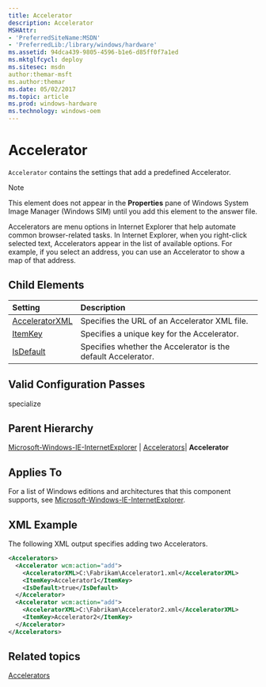 ```yaml
---
title: Accelerator
description: Accelerator
MSHAttr:
- 'PreferredSiteName:MSDN'
- 'PreferredLib:/library/windows/hardware'
ms.assetid: 94dca439-9805-4596-b1e6-d85ff0f7a1ed
ms.mktglfcycl: deploy
ms.sitesec: msdn
author:themar-msft
ms.author:themar
ms.date: 05/02/2017
ms.topic: article
ms.prod: windows-hardware
ms.technology: windows-oem
---
```

# Accelerator

`Accelerator` contains the settings that add a predefined Accelerator.

> [!Note]
> This element does not appear in the **Properties** pane of Windows System Image Manager (Windows SIM) until you add this element to the answer file.

Accelerators are menu options in Internet Explorer that help automate common browser-related tasks. In Internet Explorer, when you right-click selected text, Accelerators appear in the list of available options. For example, if you select an address, you can use an Accelerator to show a map of that address.

## Child Elements

| Setting                 | Description                                                                           |
|:------------------------|:--------------------------------------------------------------------------------------|
| [AcceleratorXML](microsoft-windows-ie-internetexplorer-accelerators-accelerator-acceleratorxml.md) | Specifies the URL of an Accelerator XML file. |
| [ItemKey](microsoft-windows-ie-internetexplorer-accelerators-accelerator-itemkey.md) | Specifies a unique key for the Accelerator. |
| [IsDefault](microsoft-windows-ie-internetexplorer-accelerators-accelerator-isdefault.md) | Specifies whether the Accelerator is the default Accelerator. |

## Valid Configuration Passes

specialize

## Parent Hierarchy

[Microsoft-Windows-IE-InternetExplorer](microsoft-windows-ie-internetexplorer.md) | [Accelerators](microsoft-windows-ie-internetexplorer-accelerators.md)| **Accelerator**

## Applies To

For a list of Windows editions and architectures that this component supports, see [Microsoft-Windows-IE-InternetExplorer](microsoft-windows-ie-internetexplorer.md).

## XML Example

The following XML output specifies adding two Accelerators.

```XML
<Accelerators>
  <Accelerator wcm:action="add">
    <AcceleratorXML>C:\Fabrikam\Accelerator1.xml</AcceleratorXML>
    <ItemKey>Accelerator1</ItemKey>
    <IsDefault>true</IsDefault>
  </Accelerator>
  <Accelerator wcm:action="add">
    <AcceleratorXML>C:\Fabrikam\Accelerator2.xml</AcceleratorXML>
    <ItemKey>Accelerator2</ItemKey>
  </Accelerator>
</Accelerators>
```

## Related topics

[Accelerators](microsoft-windows-ie-internetexplorer-accelerators.md)
